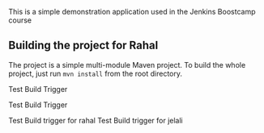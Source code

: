 This is a simple demonstration application used in the Jenkins Boostcamp course

## Building the project for Rahal

The project is a simple multi-module Maven project. To build the whole project, just run `mvn install` from the root directory.

Test Build Trigger

Test Build Trigger

Test Build trigger for rahal
Test Build trigger for jelali
